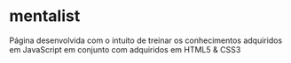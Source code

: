 # mentalist
 Página desenvolvida com o intuito de treinar os conhecimentos adquiridos em JavaScript em conjunto com adquiridos em HTML5 & CSS3
